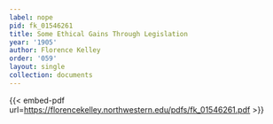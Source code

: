 ```yaml
---
label: nope
pid: fk_01546261
title: Some Ethical Gains Through Legislation
year: '1905'
author: Florence Kelley
order: '059'
layout: single
collection: documents
---
```



{{< embed-pdf url=https://florencekelley.northwestern.edu/pdfs/fk_01546261.pdf >}}